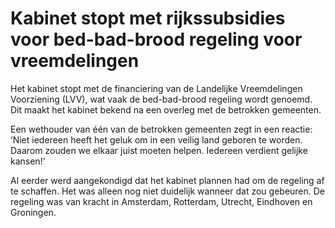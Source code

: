 # Kabinet stopt met rijkssubsidies voor bed-bad-brood regeling voor vreemdelingen

Het kabinet stopt met de financiering van de Landelijke Vreemdelingen Voorziening (LVV), wat vaak de bed-bad-brood regeling wordt genoemd. Dit maakt het kabinet bekend na een overleg met de betrokken gemeenten.

Een wethouder van één van de betrokken gemeenten zegt in een reactie: ‘Niet iedereen heeft het geluk om in een veilig land geboren te worden. Daarom zouden we elkaar juist moeten helpen. Iedereen verdient gelijke kansen!’

Al eerder werd aangekondigd dat het kabinet plannen had om de regeling af te schaffen. Het was alleen nog niet duidelijk wanneer dat zou gebeuren. De regeling was van kracht in Amsterdam, Rotterdam, Utrecht, Eindhoven en Groningen.
